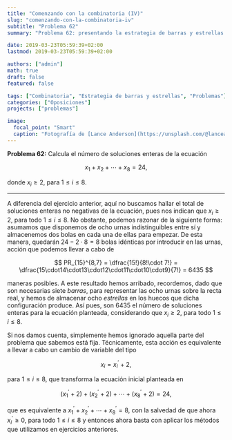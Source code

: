 ```yaml
---
title: "Comenzando con la combinatoria (IV)"
slug: "comenzando-con-la-combinatoria-iv"
subtitle: "Problema 62"
summary: "Problema 62: presentando la estrategia de barras y estrellas."

date: 2019-03-23T05:59:39+02:00
lastmod: 2019-03-23T05:59:39+02:00

authors: ["admin"]
math: true
draft: false
featured: false

tags: ["Combinatoria", "Estrategia de barras y estrellas", "Problemas"]
categories: ["Oposiciones"]
projects: ["problemas"]

image:
  focal_point: "Smart"
  caption: "Fotografía de [Lance Anderson](https://unsplash.com/@lanceanderson), disponible en [Unsplash](https://unsplash.com/photos/2_xN1-zKyLo)."
---
```


**Problema 62:** Calcula el número de soluciones enteras de la ecuación 

$$
x_1+x_2+\cdots+x_8=24,
$$ 

donde $x_i\geq 2$, para $1\leq i\leq 8$.

***

A diferencia del ejercicio anterior, aquí no buscamos hallar el total de soluciones enteras no negativas de la ecuación, pues nos indican que $x_i\geq 2$, para todo $1\leq i\leq 8$. No obstante, podemos razonar de la siguiente forma: asumamos que disponemos de ocho urnas indistinguibles entre sí y almacenemos dos bolas en cada una de ellas para empezar. De esta manera, quedarán $24 - 2\cdot8 = 8$ bolas idénticas por introducir en las urnas, acción que podemos llevar a cabo de

$$
PR_{15}^{8,7} = \dfrac{15!}{8!\cdot 7!} = \dfrac{15\cdot14\cdot13\cdot12\cdot11\cdot10\cdot9}{7!} = 6435
$$

maneras posibles. A este resultado hemos arribado, recordemos, dado que son necesarias siete *barras*, para representar las ocho urnas sobre la recta real, y hemos de almacenar ocho *estrellas* en los huecos que dicha configuración produce. Así pues, son $6435$ el número de soluciones enteras para la ecuación planteada, considerando que $x_i\geq 2$, para todo $1\leq i\leq 8$.

Si nos damos cuenta, simplemente hemos ignorado aquella parte del problema que sabemos está fija. Técnicamente, esta acción es equivalente a llevar a cabo un cambio de variable del tipo 

$$
x_i = x^{\prime}_i + 2,
$$ 

para $1\leq i\leq 8$, que transforma la ecuación inicial planteada en

$$
(x^{\prime}_1 + 2) + (x^{\prime}_2 + 2) + \cdots + (x^{\prime}_8+2) = 24,
$$

que es equivalente a $x^{\prime}_1 +x^{\prime}_2 +\cdots+x^{\prime}_8 =8$, con la salvedad de que ahora $x^{\prime}_i\geq 0$, para todo $1\leq i\leq 8$ y entonces ahora basta con aplicar los métodos que utilizamos en ejercicios anteriores.
